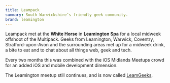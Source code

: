 ```yaml
---
title: Leampack
summary: South Warwickshire’s friendly geek community.
brand: leamington
---
```

Leampack met at the **White Horse** in **Leamington Spa** for a local midweek offshoot of the Multipack. Geeks from Leamington, Warwick, Coventry, Stratford-upon-Avon and the surrounding areas met up for a midweek drink, a bite to eat and to chat about all things web, geek and tech.

Every two months this was combined with the iOS Midlands Meetups crowd for an added iOS and mobile development dimension.

The Leamington meetup still continues, and is now called [LeamGeeks](https://www.leamgeeks.com).
